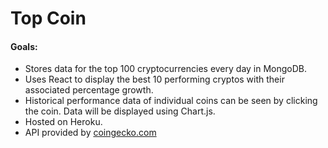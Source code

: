 # Top Coin

#### Goals:
- Stores data for the top 100 cryptocurrencies every day in MongoDB.
- Uses React to display the best 10 performing cryptos with their associated percentage growth.
- Historical performance data of individual coins can be seen by clicking the coin. Data will be displayed using Chart.js.
- Hosted on Heroku.
- API provided by [coingecko.com](https://www.coingecko.com/en/api)
